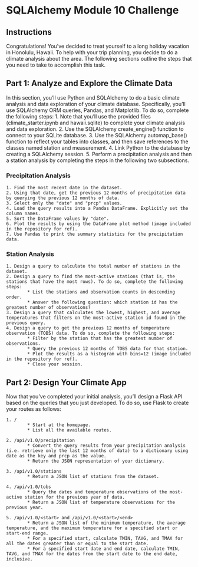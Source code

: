 # SQLAlchemy Module 10 Challenge
## Instructions
Congratulations! You've decided to treat yourself to a long holiday vacation in Honolulu, Hawaii. To help with your trip planning, you decide to do a climate analysis about the area. The following sections outline the steps that you need to take to accomplish this task.
## Part 1: Analyze and Explore the Climate Data
In this section, you’ll use Python and SQLAlchemy to do a basic climate analysis and data exploration of your climate database. Specifically, you’ll use SQLAlchemy ORM queries, Pandas, and Matplotlib. To do so, complete the following steps:
    1. Note that you’ll use the provided files (climate_starter.ipynb and hawaii.sqlite) to complete your climate analysis and data exploration.
    2. Use the SQLAlchemy create_engine() function to connect to your SQLite database.
    3. Use the SQLAlchemy automap_base() function to reflect your tables into classes, and then save references to the classes named station and measurement.
    4. Link Python to the database by creating a SQLAlchemy session.
    5. Perform a precipitation analysis and then a station analysis by completing the steps in the following two subsections.
### Precipitation Analysis
    1. Find the most recent date in the dataset.
    2. Using that date, get the previous 12 months of precipitation data by querying the previous 12 months of data.
    3. Select only the "date" and "prcp" values.
    4. Load the query results into a Pandas DataFrame. Explicitly set the column names.
    5. Sort the DataFrame values by "date".
    6. Plot the results by using the DataFrame plot method (image included in the repository for ref).
    7. Use Pandas to print the summary statistics for the precipitation data.
### Station Analysis
    1. Design a query to calculate the total number of stations in the dataset.
    2. Design a query to find the most-active stations (that is, the stations that have the most rows). To do so, complete the following steps:
            * List the stations and observation counts in descending order.
            * Answer the following question: which station id has the greatest number of observations?
    3. Design a query that calculates the lowest, highest, and average temperatures that filters on the most-active station id found in the previous query.
    4. Design a query to get the previous 12 months of temperature observation (TOBS) data. To do so, complete the following steps:
            * Filter by the station that has the greatest number of observations.
            * Query the previous 12 months of TOBS data for that station.
            * Plot the results as a histogram with bins=12 (image included in the repository for ref).
            * Close your session.
## Part 2: Design Your Climate App
Now that you’ve completed your initial analysis, you’ll design a Flask API based on the queries that you just developed. To do so, use Flask to create your routes as follows:

    1. /
            * Start at the homepage.
            * List all the available routes.

    2. /api/v1.0/precipitation
            * Convert the query results from your precipitation analysis (i.e. retrieve only the last 12 months of data) to a dictionary using date as the key and prcp as the value.
            * Return the JSON representation of your dictionary.
            
    3. /api/v1.0/stations
            * Return a JSON list of stations from the dataset.
    
    4. /api/v1.0/tobs
            * Query the dates and temperature observations of the most-active station for the previous year of data.
            * Return a JSON list of temperature observations for the previous year.
            
    5. /api/v1.0/<start> and /api/v1.0/<start>/<end>
            * Return a JSON list of the minimum temperature, the average temperature, and the maximum temperature for a specified start or start-end range.
            * For a specified start, calculate TMIN, TAVG, and TMAX for all the dates greater than or equal to the start date.
            * For a specified start date and end date, calculate TMIN, TAVG, and TMAX for the dates from the start date to the end date, inclusive.



  
